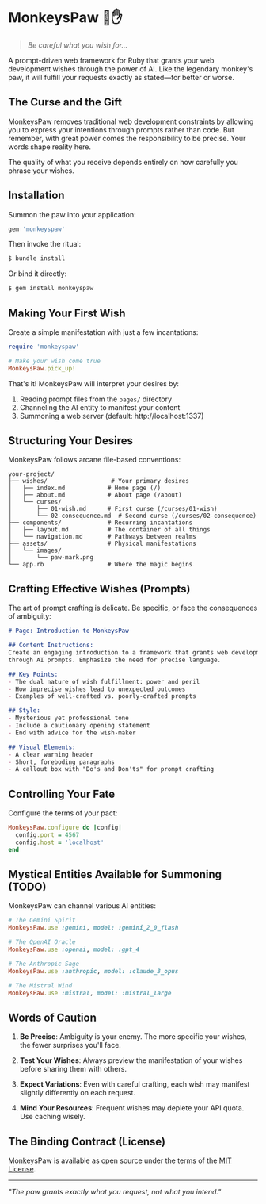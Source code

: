 # MonkeysPaw 🐒✋

> *Be careful what you wish for...*

A prompt-driven web framework for Ruby that grants your web development wishes through the power of AI. Like the legendary monkey's paw, it will fulfill your requests exactly as stated—for better or worse.

## The Curse and the Gift

MonkeysPaw removes traditional web development constraints by allowing you to express your intentions through prompts rather than code. But remember, with great power comes the responsibility to be precise. Your words shape reality here.

The quality of what you receive depends entirely on how carefully you phrase your wishes.

## Installation

Summon the paw into your application:

```ruby
gem 'monkeyspaw'
```

Then invoke the ritual:

```bash
$ bundle install
```

Or bind it directly:

```bash
$ gem install monkeyspaw
```

## Making Your First Wish

Create a simple manifestation with just a few incantations:

```ruby
require 'monkeyspaw'

# Make your wish come true
MonkeysPaw.pick_up!
```

That's it! MonkeysPaw will interpret your desires by:

1. Reading prompt files from the `pages/` directory
2. Channeling the AI entity to manifest your content
3. Summoning a web server (default: http://localhost:1337)

## Structuring Your Desires

MonkeysPaw follows arcane file-based conventions:

```
your-project/
├── wishes/                  # Your primary desires
│   ├── index.md            # Home page (/)
│   ├── about.md            # About page (/about)
│   └── curses/
│       ├── 01-wish.md      # First curse (/curses/01-wish)
│       └── 02-consequence.md  # Second curse (/curses/02-consequence)
├── components/             # Recurring incantations
│   ├── layout.md           # The container of all things
│   └── navigation.md       # Pathways between realms
├── assets/                 # Physical manifestations
│   └── images/
│       └── paw-mark.png
└── app.rb                  # Where the magic begins
```

## Crafting Effective Wishes (Prompts)

The art of prompt crafting is delicate. Be specific, or face the consequences of ambiguity:

```markdown
# Page: Introduction to MonkeysPaw

## Content Instructions:
Create an engaging introduction to a framework that grants web development wishes 
through AI prompts. Emphasize the need for precise language.

## Key Points:
- The dual nature of wish fulfillment: power and peril
- How imprecise wishes lead to unexpected outcomes
- Examples of well-crafted vs. poorly-crafted prompts

## Style:
- Mysterious yet professional tone
- Include a cautionary opening statement
- End with advice for the wish-maker

## Visual Elements:
- A clear warning header
- Short, foreboding paragraphs
- A callout box with "Do's and Don'ts" for prompt crafting
```

## Controlling Your Fate

Configure the terms of your pact:

```ruby
MonkeysPaw.configure do |config|
  config.port = 4567
  config.host = 'localhost'
end
```

## Mystical Entities Available for Summoning (TODO)

MonkeysPaw can channel various AI entities:

```ruby
# The Gemini Spirit
MonkeysPaw.use :gemini, model: :gemini_2_0_flash

# The OpenAI Oracle
MonkeysPaw.use :openai, model: :gpt_4

# The Anthropic Sage
MonkeysPaw.use :anthropic, model: :claude_3_opus

# The Mistral Wind
MonkeysPaw.use :mistral, model: :mistral_large
```

## Words of Caution

1. **Be Precise**: Ambiguity is your enemy. The more specific your wishes, the fewer surprises you'll face.
   
2. **Test Your Wishes**: Always preview the manifestation of your wishes before sharing them with others.

3. **Expect Variations**: Even with careful crafting, each wish may manifest slightly differently on each request.

4. **Mind Your Resources**: Frequent wishes may deplete your API quota. Use caching wisely.

## The Binding Contract (License)

MonkeysPaw is available as open source under the terms of the [MIT License](https://opensource.org/licenses/MIT).

---

*"The paw grants exactly what you request, not what you intend."*
